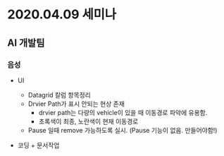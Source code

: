 # 2020.04.09 세미나

## AI 개발팀

### 음성



- UI
  - Datagrid 칼럼 항목정리
  - Drvier Path가 표시 안되는 현상 존재
    - drvier path는 다량의 vehicle이 있을 때 이동경로 파악에 유용함.
    - 초록색이 최종, 노란색이 현재 이동경로
  - Pause 일때 remove 가능하도록 실시. (Pause 기능이 없음. 만들어야함!)

- 코딩 + 문서작업

